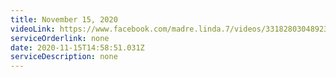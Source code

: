 ```yaml
---
title: November 15, 2020
videoLink: https://www.facebook.com/madre.linda.7/videos/3318280304892367
serviceOrderlink: none
date: 2020-11-15T14:58:51.031Z
serviceDescription: none
---
```


